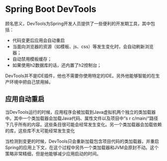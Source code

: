# **Spring Boot DevTools**

顾名思义，DevTools为Spring开发人员提供了一些便利的开发期工具，其中包括：

+ 代码变更后应用会自动重启
+ 当面向浏览器的资源（如模板、js、css）等发生变化时，会自动刷新浏览器；
+ 自动禁用模板缓存；
+ 如果使用h2数据库的话，还内置了h2控制台；

DevTools并不是IDE插件，他也不需要你使用特定的IDE。另外他能够智能的在生产环境中把自己禁用掉。

## 应用自动重启

​		当DevTools运行的时候，应用程序会被加载到Java虚拟机两个独立的类加载器中。其中一个类加载器会加载Java代码、属性文件以及项目中“s r c/main/“路径下几乎所有的内容。这些条目很可能会经常发生变化。另一个类加载器会加载依赖的库，这些库不太可能经常发生变化

​		当检测到变更的时候，DevTools只会重新加载包含项目代码的类加载器，并重启Spring的应用上下文，在这个过程中另外一个类加载器和JVM会原封不动。这个策略非常精细，但是他能够减少应用启动的时间。	